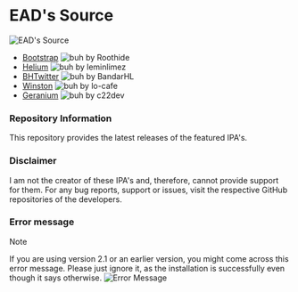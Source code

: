 # EAD's Source

![EAD's Source](https://cdn.discordapp.com/attachments/1019354023163351050/1196130674101465129/4x.png)

- [Bootstrap](https://github.com/roothide/Bootstrap) ![buh](https://img.shields.io/github/release/roothide/Bootstrap.png?label=&style=flat-square&color=black) by Roothide
- [Helium](https://github.com/leminlimez/Helium) ![buh](https://img.shields.io/github/release/leminlimez/Helium.png?label=&style=flat-square&color=black) by leminlimez
- [BHTwitter](https://github.com/BandarHL/BHTwitter) ![buh](https://img.shields.io/github/release/BandarHL/BHTwitter.png?label=&style=flat-square&color=black) by BandarHL
- [Winston](https://github.com/lo-cafe/winston) ![buh](https://img.shields.io/github/release/lo-cafe/winston.png?label=&style=flat-square&color=black) by lo-cafe
- [Geranium](https://github.com/c22dev/Geranium) ![buh](https://img.shields.io/github/release/c22dev/Geranium.png?label=&style=flat-square&color=black) by c22dev

### Repository Information
This repository provides the latest releases of the featured IPA's.
### Disclaimer
I am not the creator of these IPA's and, therefore, cannot provide support for them. For any bug reports, support or issues, visit the respective GitHub repositories of the developers.
### Error message
> [!NOTE] 
If you are using version 2.1 or an earlier version, you might come across this error message. Please just ignore it, as the installation is successfully even though it says otherwise.
![Error Message](https://cdn.discordapp.com/attachments/1019354023163351050/1199561953346064464/68747470733a2f2f63646e2e646973636f72646170702e636f6d2f6174746163686d656e74732f313031393335343032333136333335313035302f313139393532343539363238323535363431362f494d475f303832392e706e671.png)
>
